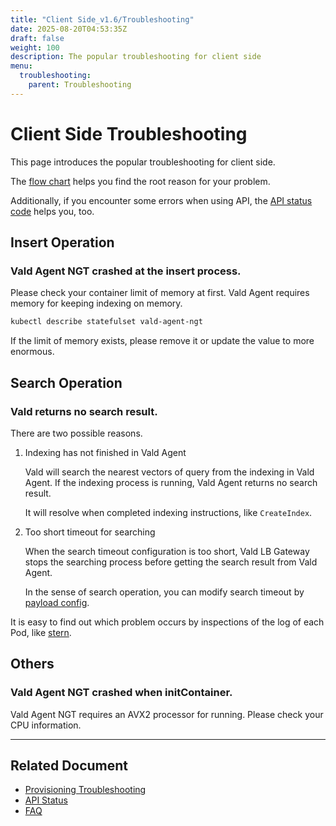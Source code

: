 ```yaml
---
title: "Client Side_v1.6/Troubleshooting"
date: 2025-08-20T04:53:35Z
draft: false
weight: 100
description: The popular troubleshooting for client side
menu:
  troubleshooting:
    parent: Troubleshooting
---
```


# Client Side Troubleshooting

This page introduces the popular troubleshooting for client side.

The [flow chart](/docs/v1.6/troubleshooting/chart) helps you find the root reason for your problem.

Additionally, if you encounter some errors when using API, the [API status code](/docs/v1.6/api/status) helps you, too.

## Insert Operation

### Vald Agent NGT crashed at the insert process.

Please check your container limit of memory at first.
Vald Agent requires memory for keeping indexing on memory.

```bash
kubectl describe statefulset vald-agent-ngt
```

If the limit of memory exists, please remove it or update the value to more enormous.

## Search Operation

### Vald returns no search result.

There are two possible reasons.

1. Indexing has not finished in Vald Agent

    Vald will search the nearest vectors of query from the indexing in Vald Agent.
    If the indexing process is running, Vald Agent returns no search result.
    
    It will resolve when completed indexing instructions, like `CreateIndex`.

1. Too short timeout for searching

    When the search timeout configuration is too short, Vald LB Gateway stops the searching process before getting the search result from Vald Agent.

    In the sense of search operation, you can modify search timeout by [payload config](/docs/v1.6/api/search).

<div class="notice">
It is easy to find out which problem occurs by inspections of the log of each Pod, like <a href="https://github.com/wercker/stern">stern</a>.
</div>

## Others

### Vald Agent NGT crashed when initContainer.

Vald Agent NGT requires an AVX2 processor for running.
Please check your CPU information.

---

## Related Document

- [Provisioning Troubleshooting](/docs/v1.6/troubleshooting/provisioning)
- [API Status](/docs/v1.6/api/status)
- [FAQ](/docs/v1.6/support/faq)
